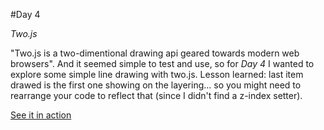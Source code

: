 #Day 4

*Two.js*

"Two.js is a two-dimentional drawing api geared towards modern web browsers". And it seemed simple to test and use, so for *Day 4* I wanted to explore some simple line drawing with two.js. Lesson learned: last item drawed is the first one showing on the layering... so you might need to rearrange your code to reflect that (since I didn't find a z-index setter).

[See it in action](http://monicams.github.io/before-xmas/day4/)